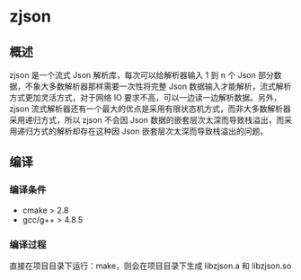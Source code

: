 # zjson
## 概述
zjson 是一个流式 Json 解析库，每次可以给解析器输入 1 到 n 个 Json 部分数据，不象大多数解析器那样需要一次性将完整 Json 数据输入才能解析，流式解析方式更加灵活方式，对于网络 IO 要求不高，可以一边读一边解析数据。另外，zjson 流式解析器还有一个最大的优点是采用有限状态机方式，而非大多数解析器采用递归方式，所以 zjson 不会因 Json 数据的嵌套层次太深而导致栈溢出，而采用递归方式的解析却存在这种因 Json 嵌套层次太深而导致栈溢出的问题。

## 编译
### 编译条件
  - cmake > 2.8
  - gcc/g++ > 4.8.5
### 编译过程
  直接在项目目录下运行：make，则会在项目目录下生成 libzjson.a 和 libzjson.so
